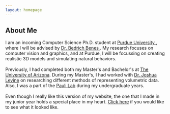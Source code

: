 ```yaml
---
layout: homepage
---
```


## About Me

I am an incoming Computer Science Ph.D. student at <a href="https://cs.purdue.edu/" rel="noopener"> Purdue University </a>, where I will be advised by <a href="https://cs.purdue.edu/homes/bbenes/" rel="noopener">Dr. Bedrich Benes </a>. My research focuses on computer vision and graphics, and at Purdue, I will be focussing on creating realistic 3D models and simulating natural behaviors. <br> <br>
Previously, I had completed both my Master's and Bachelor's at <a href="https://www.cs.arizona.edu/" rel="noopener">The University of Arizona</a>. During my Master's, I had worked with <a href="https://jalevine.bitbucket.io/" rel="noopener">Dr. Joshua Levine</a> on researching different methods of representing volumetric data. Also, I was a part of the <a href="https://thepaulilab.com/" rel ="noopener">Pauli Lab</a> during my undergraduate years.
<br><br>
Even though I really like this version of my website, the one that I made in my junior year holds a special place in my heart. <a href="#">Click here</a> if you would like to see what it looked like.

<!-- ## Research Interests

- **Computer Vision:** image recognition, image generation, video captioning
- **Machine Learning:** meta-learning, incremental learning, transfer learning -->

<!-- ## News

- **[Feb. 2020]** Our paper about incremental learning is accepted to CVPR 2020.
- **[Feb. 2020]** We will host the ACM Multimedia Asia 2020 conference in Singapore!
- **[Sept. 2019]** Our paper about few-shot learning is accepted to NeurIPS 2019.
- **[Mar. 2019]** Our paper about few-shot learning is accepted to CVPR 2019. -->

<!-- {% include_relative _includes/publications.md %} -->

<!-- {% include_relative _includes/services.md %} -->
